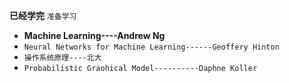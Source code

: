 **已经学完**   `准备学习`

+ **Machine Learning----Andrew Ng**
+ `Neural Networks for Machine Learning------Geoffery Hinton`
+  `操作系统原理----北大`
+  `Probabilistic Graohical Model----------Daphne Koller`
